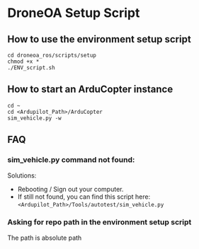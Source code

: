 # DroneOA Setup Script

## How to use the environment setup script
```shell
cd droneoa_ros/scripts/setup
chmod +x *
./ENV_script.sh
```
## How to start an ArduCopter instance
```shell
cd ~
cd <Ardupilot_Path>/ArduCopter
sim_vehicle.py -w
```
## FAQ
### sim_vehicle.py command not found:
Solutions:
- Rebooting / Sign out your computer.
- If still not found, you can find this script here: `<Ardupilot_Path>/Tools/autotest/sim_vehicle.py`
### Asking for repo path in the environment setup script
The path is absolute path
